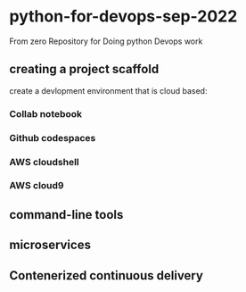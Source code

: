 # python-for-devops-sep-2022
From zero Repository for Doing python Devops work

## creating a project scaffold

create a devlopment environment that is cloud based:
### Collab notebook
### Github codespaces
### AWS cloudshell
### AWS cloud9

## command-line tools

## microservices

## Contenerized continuous delivery

